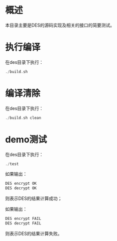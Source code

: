 # 概述

本目录主要是DES的源码实现及相关的接口的简要测试。

# 执行编译

在des目录下执行：

```c
./build.sh
```

# 编译清除

在des目录下执行：

```c
./build.sh clean
```

# demo测试

在des目录下执行：

```c
./test
```

如果输出：

```c
DES encrypt OK
DES decrypt OK
```

则表示DES的结果计算成功；

如果输出：

```c
DES encrypt FAIL
DES decrypt FAIL
```

则表示DES的结果计算失败。

